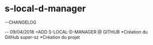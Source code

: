 # s-local-d-manager
--CHANGELOG

-- 09/04/2018
=ADD S-LOCAL-D-MANAGER @ GITHUB
*Création du GitHub super-sz
*Création du projet <s-local-d-manager>
